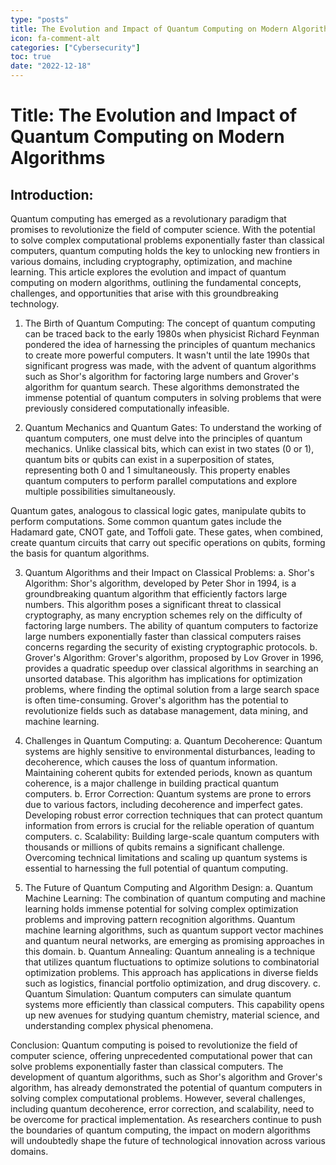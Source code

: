```yaml
---
type: "posts"
title: The Evolution and Impact of Quantum Computing on Modern Algorithms
icon: fa-comment-alt
categories: ["Cybersecurity"]
toc: true
date: "2022-12-18"
---
```




# Title: The Evolution and Impact of Quantum Computing on Modern Algorithms

## Introduction:
Quantum computing has emerged as a revolutionary paradigm that promises to revolutionize the field of computer science. With the potential to solve complex computational problems exponentially faster than classical computers, quantum computing holds the key to unlocking new frontiers in various domains, including cryptography, optimization, and machine learning. This article explores the evolution and impact of quantum computing on modern algorithms, outlining the fundamental concepts, challenges, and opportunities that arise with this groundbreaking technology.

1. The Birth of Quantum Computing:
The concept of quantum computing can be traced back to the early 1980s when physicist Richard Feynman pondered the idea of harnessing the principles of quantum mechanics to create more powerful computers. It wasn't until the late 1990s that significant progress was made, with the advent of quantum algorithms such as Shor's algorithm for factoring large numbers and Grover's algorithm for quantum search. These algorithms demonstrated the immense potential of quantum computers in solving problems that were previously considered computationally infeasible.

2. Quantum Mechanics and Quantum Gates:
To understand the working of quantum computers, one must delve into the principles of quantum mechanics. Unlike classical bits, which can exist in two states (0 or 1), quantum bits or qubits can exist in a superposition of states, representing both 0 and 1 simultaneously. This property enables quantum computers to perform parallel computations and explore multiple possibilities simultaneously.

Quantum gates, analogous to classical logic gates, manipulate qubits to perform computations. Some common quantum gates include the Hadamard gate, CNOT gate, and Toffoli gate. These gates, when combined, create quantum circuits that carry out specific operations on qubits, forming the basis for quantum algorithms.

3. Quantum Algorithms and their Impact on Classical Problems:
   a. Shor's Algorithm: Shor's algorithm, developed by Peter Shor in 1994, is a groundbreaking quantum algorithm that efficiently factors large numbers. This algorithm poses a significant threat to classical cryptography, as many encryption schemes rely on the difficulty of factoring large numbers. The ability of quantum computers to factorize large numbers exponentially faster than classical computers raises concerns regarding the security of existing cryptographic protocols.
   b. Grover's Algorithm: Grover's algorithm, proposed by Lov Grover in 1996, provides a quadratic speedup over classical algorithms in searching an unsorted database. This algorithm has implications for optimization problems, where finding the optimal solution from a large search space is often time-consuming. Grover's algorithm has the potential to revolutionize fields such as database management, data mining, and machine learning.

4. Challenges in Quantum Computing:
   a. Quantum Decoherence: Quantum systems are highly sensitive to environmental disturbances, leading to decoherence, which causes the loss of quantum information. Maintaining coherent qubits for extended periods, known as quantum coherence, is a major challenge in building practical quantum computers.
   b. Error Correction: Quantum systems are prone to errors due to various factors, including decoherence and imperfect gates. Developing robust error correction techniques that can protect quantum information from errors is crucial for the reliable operation of quantum computers.
   c. Scalability: Building large-scale quantum computers with thousands or millions of qubits remains a significant challenge. Overcoming technical limitations and scaling up quantum systems is essential to harnessing the full potential of quantum computing.

5. The Future of Quantum Computing and Algorithm Design:
   a. Quantum Machine Learning: The combination of quantum computing and machine learning holds immense potential for solving complex optimization problems and improving pattern recognition algorithms. Quantum machine learning algorithms, such as quantum support vector machines and quantum neural networks, are emerging as promising approaches in this domain.
   b. Quantum Annealing: Quantum annealing is a technique that utilizes quantum fluctuations to optimize solutions to combinatorial optimization problems. This approach has applications in diverse fields such as logistics, financial portfolio optimization, and drug discovery.
   c. Quantum Simulation: Quantum computers can simulate quantum systems more efficiently than classical computers. This capability opens up new avenues for studying quantum chemistry, material science, and understanding complex physical phenomena.

Conclusion:
Quantum computing is poised to revolutionize the field of computer science, offering unprecedented computational power that can solve problems exponentially faster than classical computers. The development of quantum algorithms, such as Shor's algorithm and Grover's algorithm, has already demonstrated the potential of quantum computers in solving complex computational problems. However, several challenges, including quantum decoherence, error correction, and scalability, need to be overcome for practical implementation. As researchers continue to push the boundaries of quantum computing, the impact on modern algorithms will undoubtedly shape the future of technological innovation across various domains.